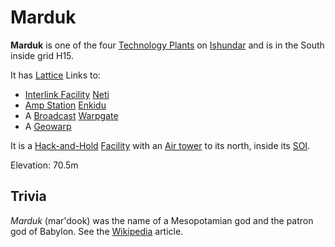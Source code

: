 # Marduk

**Marduk** is one of the four
[Technology Plants](../locations/Technology_Plant.md) on
[Ishundar](../locations/Ishundar.md) and is in the South inside grid H15.

It has [Lattice](../terminology/Lattice.md) Links to:

- [Interlink Facility](../locations/Interlink.md) [Neti](Neti.md)
- [Amp Station](../locations/Amp_Station.md) [Enkidu](Enkidu.md)
- A [Broadcast](../terminology/Broadcast.md)
  [Warpgate](../locations/Warpgate.md)
- A [Geowarp](../locations/Geowarp.md)

It is a [Hack-and-Hold](../terminology/Hack-and-Hold.md)
[Facility](../locations/Facilities.md) with an
[Air tower](../locations/Air_tower.md) to its north, inside its
[SOI](../locations/Sphere_of_Influence.md).

Elevation: 70.5m

## Trivia

_Marduk_ (mar'dook) was the name of a Mesopotamian god and the patron god of
Babylon. See the [Wikipedia](http://en.wikipedia.org/wiki/Marduk) article.

